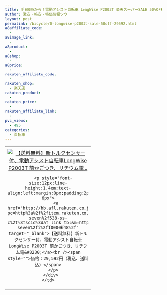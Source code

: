 ```yaml
---
title: 明日0時から！電動アシスト自転車 LongWise P2003T 楽天スーパーSALE 50%OFF 激安特価29,592円！送料無料！
author: 激安・格安・特価情報ツウ
layout: post
permalink: /bicycle/0-longwise-p2003t-sale-50off-29592.html
a8affiliate_code:
  - 
a8image_link:
  - 
a8product:
  - 
a8shop:
  - 
a8price:
  - 
rakuten_affiliate_code:
  - 
rakuten_shop:
  - 楽天店
rakuten_product:
  - 
rakuten_price:
  - 
rakuten_affiliate_link:
  - 
pvc_views:
  - 495
categories:
  - 自転車
---
```

<table border="0" cellpadding="0" cellspacing="0">
  <tr>
    <td valign="top">
      <div style="border:1px none;margin:0px;padding:6px 0px;width:260px;text-align:center;float:left">
        <a href="http://hb.afl.rakuten.co.jp/hgc/13bea064.8bc3b20d.13bea065.0a4dc894/?pc=http%3a%2f%2fitem.rakuten.co.jp%2fatv-seven%2f538-ss-c%2f%3fscid%3daf_link_tbl&m=http%3a%2f%2fm.rakuten.co.jp%2fatv-seven%2fi%2f10000648%2f" target="_blank"><img src="http://hbb.afl.rakuten.co.jp/hgb/?pc=http%3a%2f%2fthumbnail.image.rakuten.co.jp%2f%400_mall%2fatv-seven%2fcabinet%2f04055201%2fimg67647711.jpg%3f_ex%3d240x240&m=http%3a%2f%2fthumbnail.image.rakuten.co.jp%2f%400_mall%2fatv-seven%2fcabinet%2f04055201%2fimg67647711.jpg" alt="【送料無料】新トルクセンサー付、電動アシスト自転車LongWise P2003T 前かごつき、リチウム電..." border="0" style="margin:0px;padding:0px" /></a> 
        
        <p style="font-size:12px;line-height:1.4em;text-align:left;margin:0px;padding:2px 6px">
          <a href="http://hb.afl.rakuten.co.jp/hgc/13bea064.8bc3b20d.13bea065.0a4dc894/?pc=http%3a%2f%2fitem.rakuten.co.jp%2fatv-seven%2f538-ss-c%2f%3fscid%3daf_link_tbl&m=http%3a%2f%2fm.rakuten.co.jp%2fatv-seven%2fi%2f10000648%2f" target="_blank">【送料無料】新トルクセンサー付、電動アシスト自転車LongWise P2003T 前かごつき、リチウム電&#8230;</a><br /><span style="">価格：29,592円（税込、送料込）</span>
        </p>
      </div>
    </td>
  </tr>
</table>